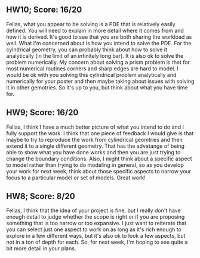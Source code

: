 ## HW10; Score: 16/20

Fellas, what you appear to be solving is a PDE that is relatively easily defined. You will need to explain in more detail where it comes from and how it is derived. It's good to see that you are both sharing the workload as well. What I'm concerned about is how you intend to solve the PDE. For the cylndrical geometry, you can probably think about how to solve it analytically (in the limit of an infinitely long bar). It is also ok to solve the problem numerically. My concern about solving a prism problem is that for most numerical routines corners and sharp edges are hard to model. I would be ok with you solving this cylindrical problem analytically and numerically for your poster and then maybe taking about issues with solving it in other gemotries. So it's up to you, but think about what you have time for.

## HW9; Score: 16/20

Fellas, I think I have a much better picture of what you intend to do and I fully support the work. I think that one piece of feedback I would give is that maybe to try to reproduce the work from cylindrical geomtries and then extend it to a single different geometry. That has the advatange of being able to show what you have done works and then you are just trying to change the boundary conditions. Also, I might think about a specific aspect to model rather than trying to do modeling in general, so as you develop your work for next week, think about those specific aspects to narrow your focus to a particular model or set of models. Great work!

## HW8; Score: 8/20

Fellas, I think that the idea of your project is fine, but I really don't have enough detail to judge whether the scope is right or if you are proposing something that is too narrow or too expansive. I just want to reiterate that you can select just one aspect to work on as long as it's rich enough to explore in a few different ways, but it's also ok to look a few aspects, but not in a ton of depth for each. So, for next week, I'm hoping to see quite a bit more detail in your plans.
